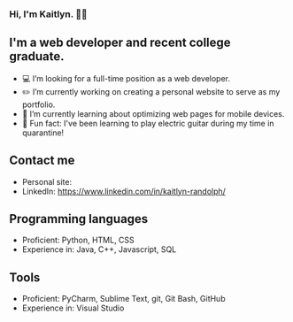 ### Hi, I'm Kaitlyn. 👩‍💻

## I'm a web developer and recent college graduate.
- 💻 I’m looking for a full-time position as a web developer.
- ✏️ I’m currently working on creating a personal website to serve as my portfolio.
- 📱 I’m currently learning about optimizing web pages for mobile devices.
- 🎸 Fun fact: I've been learning to play electric guitar during my time in quarantine!

## Contact me
- Personal site:
- LinkedIn: https://www.linkedin.com/in/kaitlyn-randolph/

## Programming languages
- Proficient: Python, HTML, CSS
- Experience in: Java, C++, Javascript, SQL

## Tools
- Proficient: PyCharm, Sublime Text, git, Git Bash, GitHub
- Experience in: Visual Studio
